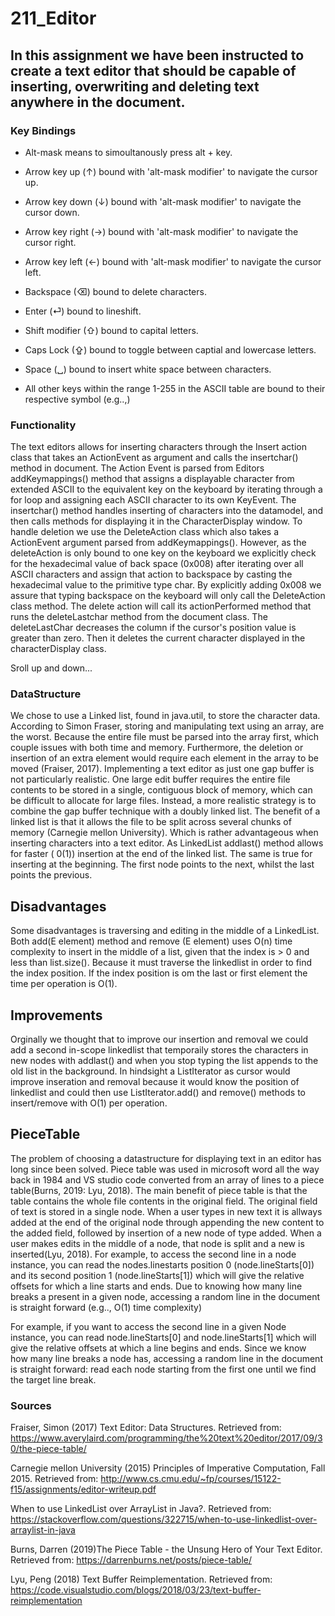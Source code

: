 # 211_Editor



## In this assignment we have been instructed to create a text editor that should be capable of inserting, overwriting and deleting text anywhere in the document.


### Key Bindings
* Alt-mask means to simoultanously press alt + key.

* Arrow key up (↑) bound with 'alt-mask modifier' to navigate the cursor up.

* Arrow key down (↓) bound with 'alt-mask modifier' to navigate the cursor down.

* Arrow key right (→) bound with 'alt-mask modifier' to navigate the cursor right.

* Arrow key left (←) bound with 'alt-mask modifier' to navigate the cursor left.

* Backspace (⌫) bound to delete characters.

* Enter (⏎) bound to lineshift.

* Shift modifier (⇧) bound to capital letters.

* Caps Lock (⇪) bound to toggle between captial and lowercase letters.

* Space (␣) bound to insert white space between characters.

* All other keys within the range 1-255 in the ASCII table are bound to their respective symbol (e.g..,)


### Functionality

The text editors allows for inserting characters through the Insert action class that takes an ActionEvent as argument and calls the insertchar() method in document.
The Action Event is parsed from Editors addKeymappings() method that assigns a displayable character from extended ASCII to the equivalent key on the keyboard by iterating through a for loop and assigning each ASCII character to its own KeyEvent.
The insertchar() method handles inserting of characters into the datamodel, and then calls methods for displaying it in the CharacterDisplay window.
To handle deletion we use the DeleteAction class which also takes a ActionEvent argument parsed from addKeymappings(). However, as the deleteAction is only bound to one key on the keyboard we explicitly check for the hexadecimal value of back space (0x008) after iterating over all ASCII characters and assign that action to backspace by casting the hexadecimal value to the primitive type char. 
By explicitly adding 0x008 we assure that typing backspace on the keyboard will only call the DeleteAction class method.
The delete action will call its actionPerformed method that runs the deleteLastchar method from the document class.
The deleteLastChar decreases the column if the cursor's position value is greater than zero.
Then it deletes the current character displayed in the characterDisplay class.

Sroll up and down...



### DataStructure

We chose to use a Linked list, found in java.util, to store the character data.
According to Simon Fraser, storing and manipulating text using an array, are the worst.
Because the entire file must be parsed into the array first, which couple issues with both time and memory.
Furthermore, the deletion or insertion of an extra element would require each element in the array to be moved (Fraiser, 2017).
Implementing a text editor as just one gap buffer is not particularly realistic.
One large edit buffer requires the entire file contents to be stored in a single, contiguous block of memory, which can be difficult to allocate for large files.
Instead, a more realistic strategy is to combine the gap buffer technique with a doubly linked list. 
The benefit of a linked list is that it allows the file to be split across several chunks of memory (Carnegie mellon University).
Which is rather advantageous when inserting characters into a text editor. As LinkedList addlast() method allows for faster ( 0(1))
insertion at the end of the linked list. The same is true for inserting at the beginning. The first node points to the next, whilst the last points the previous.

## Disadvantages
Some disadvantages is traversing and editing in the middle of a LinkedList.
Both add(E element) method and remove (E element) uses O(n) time complexity to insert in the middle of a list,
given that the index is > 0 and less than list.size(). 
Because it must traverse the linkedlist in order to find the index position.
If the index position is om the last or first element the time per operation is O(1). 

## Improvements
Orginally we thought that to improve our insertion and removal we could add a second in-scope linkedlist that temporaily stores
the characters in new nodes with addlast() and when you stop typing the list appends to the old list in the background. 
In hindsight a ListIterator as cursor would improve inseration and removal because it would know the position of linkedlist and could then use ListIterator.add() and remove() methods to insert/remove with O(1) per operation.

## PieceTable
The problem of choosing a datastructure for displaying text in an editor has long since been solved. Piece table was used in  microsoft word all the way back in 1984 and VS studio code converted from an array of lines to a piece table(Burns, 2019: Lyu, 2018). The main benefit of piece table is that the table contains the whole file contents in the original field. The original field of text is stored in a single node. When a user types in new text it is allways added at the end of the original node through appending the new content to the added field, followed by insertion of a new node of type added. When a user makes edits in the middle of a node, that node is split and a new is inserted(Lyu, 2018). For example, to access the second line in a node instance, you can read the nodes.linestarts position 0 (node.lineStarts[0]) and its second position 1 (node.lineStarts[1]) which will give the relative offsets for which a line starts and ends. Due to knowing how many line breaks a present in a given node, accessing a random line in the document is straight forward (e.g.., O(1) time complexity)

For example, if you want to access the second line in a given Node instance, you can read node.lineStarts[0] and node.lineStarts[1] which will give the relative offsets at which a line begins and ends. Since we know how many line breaks a node has, accessing a random line in the document is straight forward: read each node starting from the first one until we find the target line break.



### Sources

Fraiser, Simon (2017) Text Editor: Data Structures. Retrieved from:
https://www.averylaird.com/programming/the%20text%20editor/2017/09/30/the-piece-table/

Carnegie mellon University (2015) Principles of Imperative Computation, Fall 2015. Retrieved from: 
http://www.cs.cmu.edu/~fp/courses/15122-f15/assignments/editor-writeup.pdf

When to use LinkedList over ArrayList in Java?. Retrieved from:
https://stackoverflow.com/questions/322715/when-to-use-linkedlist-over-arraylist-in-java

Burns, Darren (2019)The Piece Table - the Unsung Hero of Your Text Editor. Retrieved from:
https://darrenburns.net/posts/piece-table/

Lyu, Peng (2018) Text Buffer Reimplementation. Retrieved from:
https://code.visualstudio.com/blogs/2018/03/23/text-buffer-reimplementation
